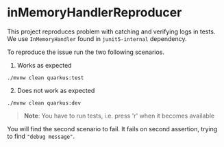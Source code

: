 # inMemoryHandlerReproducer

This project reproduces problem with catching and verifying logs in tests. We use `InMemoryHandler` found in `junit5-internal` dependency.

To reproduce the issue run the two following scenarios.

1. Works as expected
```
./mvnw clean quarkus:test
```

2. Does not work as expected
```
./mvnw clean quarkus:dev
```
> **Note**: You have to run tests, i.e. press 'r' when it becomes available

You will find the second scenario to fail. It fails on second assertion, trying to find `"debug message"`.
